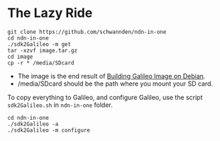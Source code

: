 # The Lazy Ride
```
git clone https://github.com/schwannden/ndn-in-one
cd ndn-in-one
./sdk2Galileo -m get
tar -xzvf image.tar.gz
cd image
cp -r * /media/SDcard
```
* The image is the end result of [Building Galileo Image on Debian](building_galileo_image_on_debian.md).
* /media/SDcard should be the path where you mount your SD card.

To copy everything to Galileo, and configure Galileo, use the script `sdk2Galileo.sh` in `ndn-in-one` folder.
```
cd ndn-in-one
./sdk2Galileo -a
./sdk2Galileo -m configure
```